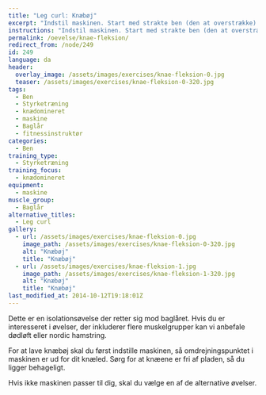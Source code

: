 ```yaml
---
title: "Leg curl: Knæbøj"
excerpt: "Indstil maskinen. Start med strakte ben (den at overstrække) og bøj benene så langt du kan. Hold igen, når du går tilbage til udgangspunktet."
instructions: "Indstil maskinen. Start med strakte ben (den at overstrække) og bøj benene så langt du kan. Hold igen, når du går tilbage til udgangspunktet."
permalink: /oevelse/knae-fleksion/
redirect_from: /node/249
id: 249
language: da
header:
  overlay_image: /assets/images/exercises/knae-fleksion-0.jpg
  teaser: /assets/images/exercises/knae-fleksion-0-320.jpg
tags:
  - Ben
  - Styrketræning
  - knædomineret
  - maskine
  - Baglår
  - fitnessinstruktør
categories:
  - Ben
training_type: 
  - Styrketræning
training_focus: 
  - knædomineret
equipment:
  - maskine
muscle_group:
  - Baglår
alternative_titles:
  - Leg curl
gallery:
  - url: /assets/images/exercises/knae-fleksion-0.jpg
    image_path: /assets/images/exercises/knae-fleksion-0-320.jpg
    alt: "Knæbøj"
    title: "Knæbøj"
  - url: /assets/images/exercises/knae-fleksion-1.jpg
    image_path: /assets/images/exercises/knae-fleksion-1-320.jpg
    alt: "Knæbøj"
    title: "Knæbøj"
last_modified_at: 2014-10-12T19:18:01Z
---
```


Dette er en isolationsøvelse der retter sig mod baglåret. Hvis du er interesseret i øvelser, der inkluderer flere muskelgrupper kan vi anbefale dødløft eller nordic hamstring.

For at lave knæbøj skal du først indstille maskinen, så omdrejningspunktet i maskinen er ud for dit knæled. Sørg for at knæene er fri af pladen, så du ligger behageligt.

Hvis ikke maskinen passer til dig, skal du vælge en af de alternative øvelser.
